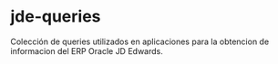 # jde-queries

Colección de queries utilizados en aplicaciones para la obtencion de informacion del ERP Oracle JD Edwards.
